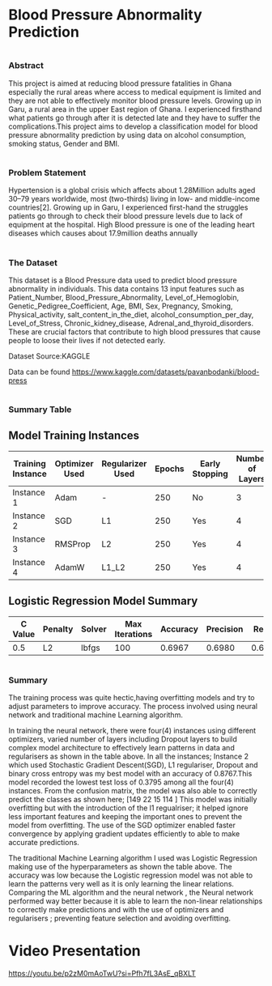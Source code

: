 # Blood Pressure Abnormality Prediction

# <h3>Abstract</h3>
This project  is aimed at reducing blood pressure fatalities in Ghana especially the  rural areas where access to medical equipment is limited and they are not able to effectively monitor blood pressure levels. Growing up in Garu, a rural area in the upper East region of Ghana. I experienced firsthand what patients go through after it is detected late and they have to suffer the complications.This project aims to develop a classification model for  blood pressure abnormality prediction  by using data on alcohol consumption, smoking status, Gender and BMI. <br>

# <h3>Problem Statement</h3>
Hypertension is a global crisis which affects about 1.28Million adults aged 30–79 years worldwide, most (two-thirds) living in low- and middle-income countries[2]. Growing up in Garu, I experienced  first-hand the struggles patients go through to check their blood pressure levels due to lack of equipment at the hospital. High Blood pressure is one of the leading heart diseases which causes about 17.9million deaths annually

# <h3>The Dataset</h3>
This dataset is a Blood Pressure data used to predict blood pressure abnormality in individuals. This data contains 13 input features such as
     Patient_Number, Blood_Pressure_Abnormality, Level_of_Hemoglobin,
       Genetic_Pedigree_Coefficient, Age, BMI, Sex, Pregnancy,
       Smoking, Physical_activity, salt_content_in_the_diet,
       alcohol_consumption_per_day, Level_of_Stress,
       Chronic_kidney_disease, Adrenal_and_thyroid_disorders.
 These are crucial factors that contribute to high blood pressures that cause people to loose their lives if not detected early.

Dataset Source:KAGGLE 

Data can be found https://www.kaggle.com/datasets/pavanbodanki/blood-press

# <h3>Summary Table</h3>

## Model Training Instances

| Training Instance | Optimizer Used | Regularizer Used | Epochs | Early Stopping | Number of Layers | Learning Rate | Dropout | Accuracy | F1 Score | Recall | Precision |
|------------------|---------------|----------------|--------|---------------|----------------|--------------|---------|---------|---------|--------|-----------|
| Instance 1      | Adam          | -              | 250    | No             | 3              | 0.0001      | 0.35     | 0.8167  | 0.8161  | 0.8166 | 0.8161    |
| Instance 2      | SGD           | L1             | 250    | Yes            | 4              | 0.001       | 0.3      | 0.8767  | 0.8770  | 0.8767 | 0.8783    |
| Instance 3      | RMSProp       | L2             | 250    | Yes            | 4              | 0.0001      | 0.3      | 0.8233  | 0.8242  | 0.8233 | 0.8317    |
| Instance 4      | AdamW         | L1_L2          | 250    | Yes            | 4              | 0.0005      | 0.3      | 0.8733  | 0.8736  | 0.8733 | 0.8741    |

## Logistic Regression Model Summary

| C Value | Penalty | Solver  | Max Iterations | Accuracy | Precision | Recall | F1 Score |
|---------|---------|---------|---------------|----------|-----------|--------|----------|
| 0.5     | L2      | lbfgs   | 100           | 0.6967   | 0.6980    | 0.6967 | 0.7018   |

# <h3>Summary</h3>
The training process was quite hectic,having overfitting models and try to adjust parameters to improve accuracy. The process involved using neural network and traditional machine Learning algorithm.

In training the neural network, there were four(4) instances using different optimizers, varied number of layers including Dropout layers  to build complex model architecture to effectively learn patterns in data and regularisers as shown in the table above. In all the instances; Instance 2 which used Stochastic Gradient Descent(SGD), L1 regulariser, Dropout and binary cross entropy was my  best model with an accuracy of 0.8767.This model recorded the lowest test loss of 0.3795 among all the four(4) instances. From the confusion matrix, the model was also able to correctly predict the classes  as shown here; [149  22   15   114 ] This model was initially overfitting but with the introduction of the l1 regualriser; it helped ignore less important features and keeping the important ones to prevent the model from overfitting. The use of the SGD optimizer enabled faster convergence by applying gradient updates efficiently to able to make accurate predictions.

The traditional Machine Learning algorithm I used was Logistic Regression making use of the hyperparameters as shown the table above. The accuracy was low because the Logistic regression model was not able to learn the patterns very well as it is only learning the linear relations. Comparing the ML algorithm and the neural network , the Neural network performed way better because it is able to learn the non-linear relationships to correctly make predictions and with the use of optimizers and regularisers ; preventing feature selection and avoiding overfitting.

# Video Presentation
https://youtu.be/p2zM0mAoTwU?si=Pfh7fL3AsE_qBXLT
